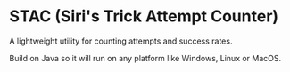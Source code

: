 # STAC (Siri's Trick Attempt Counter)
A lightweight utility for counting attempts and success rates.

Build on Java so it will run on any platform like Windows, Linux or MacOS.
